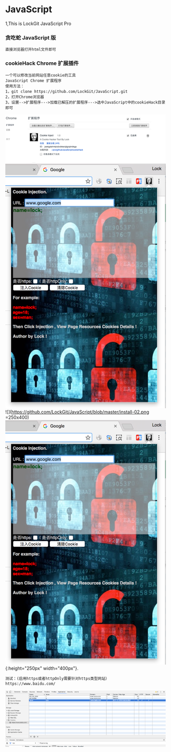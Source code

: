 # JavaScript
1,This is LockGit JavaScript Pro
### 贪吃蛇 JavaScript 版 
```
直接浏览器打开html文件即可
```

### cookieHack  Chrome 扩展插件
```
一个可以修改当前网站任意cookie的工具
JavaScript Chrome 扩展程序
使用方法：
1，git clone https://github.com/LockGit/JavaScript.git
2，打开Chrome浏览器
3，设置-->扩展程序--->加载已解压的扩展程序--->选中JavaScript中的cookieHack目录即可
```

![](https://github.com/LockGit/JavaScript/blob/master/install-01.png)
![](https://github.com/LockGit/JavaScript/blob/master/install-02.png)
![](https://github.com/LockGit/JavaScript/blob/master/install-02.png =250x400)
![smiley](https://github.com/LockGit/JavaScript/blob/master/install-02.png){:height="250px" width="400px"}.


```
测试：(启用https或者httpOnly需要针对https类型网站）
https://www.baidu.com/
```
![](https://github.com/LockGit/JavaScript/blob/master/install-03.png)

